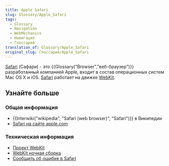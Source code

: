 ```yaml
---
title: Apple Safari
slug: Glossary/Apple_Safari
tags:
  - Glossary
  - Navigation
  - WebMechanics
  - Навигация
  - Глоссарий
translation_of: Glossary/Apple_Safari
original_slug: Глоссарий/Apple_Safari
---
```

[Safari](http://www.apple.com/safari/) (Сафари) - это {{Glossary("Browser","веб-браузер")}} разработанный компанией Apple, входит в состав операционных систем Mac OS X и iOS. [Safari](http://www.apple.com/safari/) работает на движке [WebKit](http://www.webkit.org/).

## Узнайте больше

### Общая информация

- {{Interwiki("wikipedia", "Safari (web browser)", "Safari")}} в Википедии
- [Safari на сайте apple.com](http://www.apple.com/safari/)

### Техническая информация

- [Проект WebKit](http://www.webkit.org/)
- [WebKit ночная сборка](http://nightly.webkit.org/)
- [Сообщить об ошибке в Safari](https://bugs.webkit.org/)
